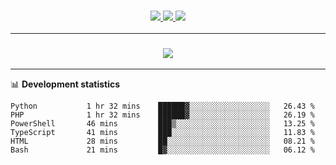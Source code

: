 <h3 align="center">
  <a href="https://github.com/hwalker928">
      <img src="https://img.shields.io/github/followers/hwalker928?label=Followers&style=for-the-badge&color=lightblue">
  </a>
  <a href="https://harryw.link/discord" alt="Discord">
      <img src="https://img.shields.io/discord/738451951758606336?label=discord&style=for-the-badge&color=lightblue"/>
  </a>
  <a href="https://harryw.link/sparked" alt="Sparked Host">
      <img src="https://img.shields.io/static/v1?label=Sponsor&message=Sparked%20Host&color=yellow&style=for-the-badge"/>
  </a>
</h3>

<hr>


<h3 align="center">
  <a href="https://github.com/hwalker928">
      <img src="https://github-profile-trophy.vercel.app/?username=hwalker928&no-bg=true&no-frame=true">
  </a>
</h3>


<hr>

📊 **Development statistics**

<!--START_SECTION:waka-->

```text
Python           1 hr 32 mins    ██████▓░░░░░░░░░░░░░░░░░░   26.43 %
PHP              1 hr 32 mins    ██████▓░░░░░░░░░░░░░░░░░░   26.19 %
PowerShell       46 mins         ███▒░░░░░░░░░░░░░░░░░░░░░   13.25 %
TypeScript       41 mins         ███░░░░░░░░░░░░░░░░░░░░░░   11.83 %
HTML             28 mins         ██░░░░░░░░░░░░░░░░░░░░░░░   08.21 %
Bash             21 mins         █▓░░░░░░░░░░░░░░░░░░░░░░░   06.12 %
```

<!--END_SECTION:waka-->
